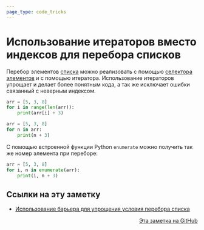 ```yaml
---
page_type: code_tricks
---
```


# Использование итераторов вместо индексов для перебора списков

Перебор элементов [списка](20221121230218.md) можно реализовать с помощью [селектора элементов]([20221121231228.md]) и с помощью итератора. Использование итераторов упрощает и делает более понятным кода, а так же исключает ошибки связанный с неверным индексом.

```python
arr = [5, 3, 8]
for i in range(len(arr)):
    print(arr[i] + 3)

arr = [5, 3, 8]
for n in arr:
    print(n + 3)
```

С помощью встроенной функции Python `enumerate` можно получить так же номер элемента при переборе:

```python
arr = [5, 3, 8]
for i, n in enumerate(arr):
    print(i, n + 3)
```



## Ссылки на эту заметку

* [Использование барьера для упрощения условия перебора списка](20221124190034.md)


<p v-pre style="text-align: right">
  <a href="https://github.com/Kverde/algorithms/blob/main/source/20221124185042.md">
  Эта заметка на GitHub
  </a>
</p>
